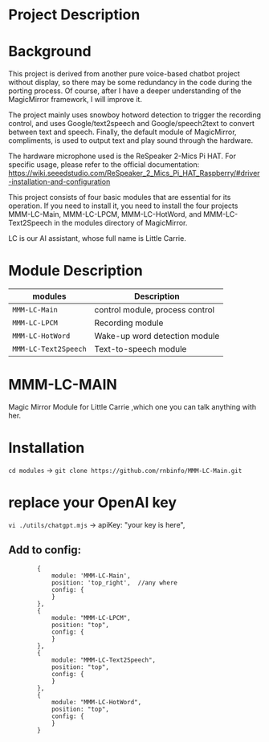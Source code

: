 # Project Description

# Background
This project is derived from another pure voice-based chatbot project without display, so there may be some redundancy in the code during the porting process. Of course, after I have a deeper understanding of the MagicMirror framework, I will improve it.

The project mainly uses snowboy hotword detection to trigger the recording control, and uses Google/text2speech and Google/speech2text to convert between text and speech. Finally, the default module of MagicMirror, compliments, is used to output text and play sound through the hardware.

The hardware microphone used is the ReSpeaker 2-Mics Pi HAT. For specific usage, please refer to the official documentation: https://wiki.seeedstudio.com/ReSpeaker_2_Mics_Pi_HAT_Raspberry/#driver-installation-and-configuration

This project consists of four basic modules that are essential for its operation. If you need to install it, you need to install the four projects MMM-LC-Main, MMM-LC-LPCM, MMM-LC-HotWord, and MMM-LC-Text2Speech in the modules directory of MagicMirror.

LC is our AI assistant, whose full name is Little Carrie.

# Module Description
| modules          | Description
|----------------- |-----------
| `MMM-LC-Main`        | control module, process control
| `MMM-LC-LPCM`        | Recording module
| `MMM-LC-HotWord`     | Wake-up word detection module
| `MMM-LC-Text2Speech` | Text-to-speech module

# MMM-LC-MAIN
Magic Mirror Module for Little Carrie ,which one you can talk anything with her.

# Installation
`cd modules` -> `git clone https://github.com/rnbinfo/MMM-LC-Main.git`

# replace your OpenAI key
`vi ./utils/chatgpt.mjs` -> apiKey: "your key is here",

## Add to config:
```
		{
			module: 'MMM-LC-Main',
			position: 'top_right',  //any where
			config: {
			}
		},
		{
			module: "MMM-LC-LPCM",
			position: "top",
			config: {
			}
		},
		{
			module: "MMM-LC-Text2Speech",
			position: "top",
			config: {
			}
		},
		{
			module: "MMM-LC-HotWord",
			position: "top",
			config: {
			}
		}
``` 

